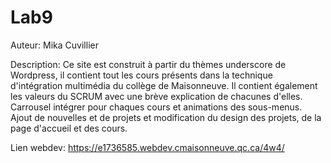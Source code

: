 # Lab9

Auteur: Mika Cuvillier

Description:
Ce site est construit à partir du thèmes underscore de Wordpress, il contient tout les cours présents dans la technique d'intégration multimédia du collège de Maisonneuve.
Il contient également les valeurs du SCRUM avec une brève explication de chacunes d'elles. Carrousel intégrer pour chaques cours et animations des sous-menus.
Ajout de nouvelles et de projets et modification du design des projets, de la page d'accueil et des cours.

Lien webdev: https://e1736585.webdev.cmaisonneuve.qc.ca/4w4/
